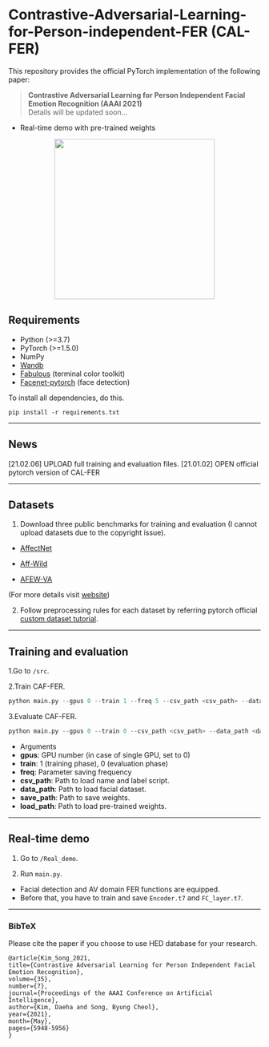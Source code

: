 # Contrastive-Adversarial-Learning-for-Person-independent-FER (CAL-FER)
This repository provides the official PyTorch implementation of the following paper:

> **Contrastive Adversarial Learning for Person Independent Facial Emotion Recognition (AAAI 2021)**<br>
> Details will be updated soon...


- Real-time demo with pre-trained weights
<p align="center">
<img src="https://github.com/kdhht2334/Contrastive-Adversarial-Learning-FER/blob/main/demonstration/demo_FER_cropped.gif" height="320"/>
</p>


## Requirements

- Python (>=3.7)
- PyTorch (>=1.5.0)
- NumPy
- [Wandb](https://wandb.ai/)
- [Fabulous](https://github.com/jart/fabulous) (terminal color toolkit)
- [Facenet-pytorch](https://github.com/timesler/facenet-pytorch) (face detection)

To install all dependencies, do this.

```
pip install -r requirements.txt
```

-------

## News

[21.02.06] UPLOAD full training and evaluation files.
[21.01.02] OPEN official pytorch version of CAL-FER

-------

## Datasets

1. Download three public benchmarks for training and evaluation (I cannot upload datasets due to the copyright issue).

  - [AffectNet](http://mohammadmahoor.com/affectnet/)
 
  - [Aff-Wild](https://ibug.doc.ic.ac.uk/resources/first-affect-wild-challenge/) 
  - [AFEW-VA](https://ibug.doc.ic.ac.uk/resources/afew-va-database/)
 
 (For more details visit [website](https://ibug.doc.ic.ac.uk/))

2. Follow preprocessing rules for each dataset by referring pytorch official [custom dataset tutorial](https://pytorch.org/tutorials/beginner/data_loading_tutorial.html).

-------

## Training and evaluation

1.Go to `/src`.

2.Train CAF-FER.

```python
python main.py --gpus 0 --train 1 --freq 5 --csv_path <csv_path> --data_path <data_path> --save_path <save_path> --load_path <load_path>
```
 
3.Evaluate CAF-FER.

```python
python main.py --gpus 0 --train 0 --csv_path <csv_path> --data_path <data_path> --load_path <load_path>
```

- Arguments
 - __gpus__: GPU number (in case of single GPU, set to 0)
 - __train__: 1 (training phase), 0 (evaluation phase)
 - __freq__: Parameter saving frequency
 - __csv_path__: Path to load name and label script.
 - __data_path__: Path to load facial dataset.
 - __save_path__: Path to save weights.
 - __load_path__: Path to load pre-trained weights.

-------

## Real-time demo

1. Go to `/Real_demo`.

2. Run `main.py`.

  - Facial detection and AV domain FER functions are equipped.
  - Before that, you have to train and save `Encoder.t7` and `FC_layer.t7`.
  

---
### BibTeX

Please cite the paper if you choose to use HED database for your research.

```
@article{Kim_Song_2021, 
title={Contrastive Adversarial Learning for Person Independent Facial Emotion Recognition}, 
volume={35}, 
number={7}, 
journal={Proceedings of the AAAI Conference on Artificial Intelligence}, 
author={Kim, Daeha and Song, Byung Cheol}, 
year={2021}, 
month={May}, 
pages={5948-5956}
}
```




